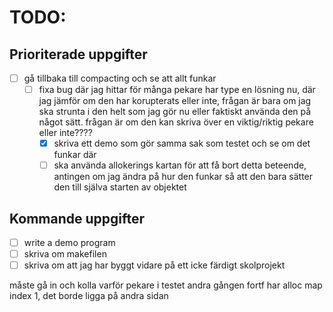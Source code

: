 # TODO:

## Prioriterade uppgifter

- [ ] gå tillbaka till compacting och se att allt funkar
  - [ ] fixa bug där jag hittar för många pekare
        har type en lösning nu, där jag jämför om den har korupterats eller inte, frågan är bara om jag
        ska strunta i den helt som jag gör nu eller faktiskt använda den på något sätt.
        frågan är om den kan skriva över en viktig/riktig pekare eller inte????
    - [x] skriva ett demo som gör samma sak som testet och se om det funkar där
    - [ ] ska använda allokerings kartan för att få bort detta beteende,
          antingen om jag ändra på hur den funkar så att den bara sätter den till
          själva starten av objektet

## Kommande uppgifter

- [ ] write a demo program
- [ ] skriva om makefilen
- [ ] skriva om att jag har byggt vidare på ett icke färdigt skolprojekt

måste gå in och kolla varför pekare i testet andra gången fortf har alloc map index 1, det borde ligga på andra sidan
